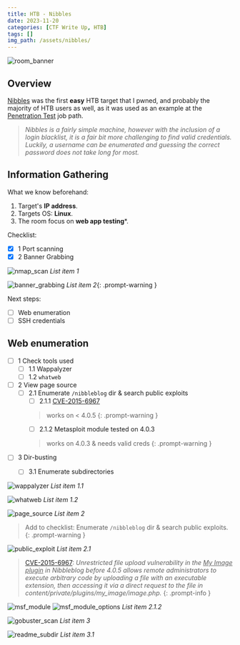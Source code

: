 ```yaml
---
title: HTB - Nibbles
date: 2023-11-20
categories: [CTF Write Up, HTB]
tags: []
img_path: /assets/nibbles/
---
```


![room_banner](nibbles_banner.png)

## Overview

[Nibbles](https://www.hackthebox.com/machines/nibbles) was the first **easy** HTB target that I pwned, and probably the majority of HTB users as well, as it was used as an example at the [Penetration Test](https://academy.hackthebox.com/path/preview/penetration-tester) job path.

> _Nibbles is a fairly simple machine, however with the inclusion of a login blacklist, it is a fair bit more challenging to find valid credentials. Luckily, a username can be enumerated and guessing the correct password does not take long for most._

<!-- general overview of what this room is about -->

## Information Gathering

What we know beforehand:
1. Target's **IP address**.
2. Targets OS: **Linux**.
3. The room focus on **web app testing***.

Checklist:
- [x] 1 Port scanning
- [x] 2 Banner Grabbing

![nmap_scan](nmap-scan.png)
_List item 1_

![banner_grabbing](banner_grabbing.png)
_List item 2_{: .prompt-warning }

Next steps:
- [ ] Web enumeration
- [ ] SSH credentials

## Web enumeration

- [ ] 1 Check tools used
  + [ ] 1.1 Wappalyzer
  + [ ] 1.2 `whatweb`
- [ ] 2 View page source
  + [ ] 2.1 Enumerate `/nibbleblog` dir & search public exploits
    + [ ] 2.1.1 [CVE-2015-6967](https://nvd.nist.gov/vuln/detail/CVE-2015-6967)
    > works on < 4.0.5
    {: .prompt-warning }
    + [ ] 2.1.2 Metasploit module tested on 4.0.3
    > works on 4.0.3 & needs valid creds
    {: .prompt-warning }
- [ ] 3 Dir-busting
    + [ ] 3.1 Enumerate subdirectories


![wappalyzer](wappalyzer.png)
_List item 1.1_

![whatweb](whatweb.png)
_List item 1.2_

![page_source](web_server_page_source.png)
_List item 2_

> Add to checklist: Enumerate `/nibbleblog` dir & search public exploits. 
{: .prompt-warning }

![public_exploit](public_exploit.png)
_List item 2.1_

> [CVE-2015-6967](https://nvd.nist.gov/vuln/detail/CVE-2015-6967): _Unrestricted file upload vulnerability in the <u>My Image plugin</u> in Nibbleblog before 4.0.5 allows remote administrators to execute arbitrary code by uploading a file with an executable extension, then accessing it via a direct request to the file in content/private/plugins/my_image/image.php._
{: .prompt-info }

![msf_module](msf_exploit.png)
![msf_module_options](msf_exploit_options.png)
 _List item 2.1.2_

![gobuster_scan](gobuster-scan.png)
_List item 3_

![readme_subdir](nibbleblog_version.png)
_List item 3.1_